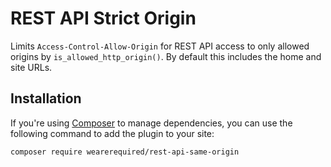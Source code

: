 # REST API Strict Origin

Limits `Access-Control-Allow-Origin` for REST API access to only allowed origins by `is_allowed_http_origin()`. By default this includes the home and site URLs.

## Installation

If you're using [Composer](https://getcomposer.org/) to manage dependencies, you can use the following command to add the plugin to your site:

```bash
composer require wearerequired/rest-api-same-origin
```
